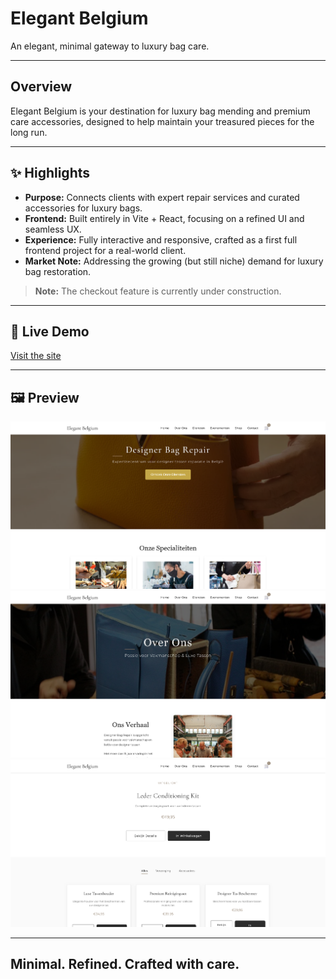 # Elegant Belgium

An elegant, minimal gateway to luxury bag care.

---

## Overview

Elegant Belgium is your destination for luxury bag mending and premium care accessories, designed to help maintain your treasured pieces for the long run.

---

## ✨ Highlights

- **Purpose:** Connects clients with expert repair services and curated accessories for luxury bags.
- **Frontend:** Built entirely in Vite + React, focusing on a refined UI and seamless UX.
- **Experience:** Fully interactive and responsive, crafted as a first full frontend project for a real-world client.
- **Market Note:** Addressing the growing (but still niche) demand for luxury bag restoration.

> **Note:** The checkout feature is currently under construction.

---

## 🔗 Live Demo

[Visit the site](https://elegant-belgium-bag-mending.vercel.app/)

---

## 🖼️ Preview

![Homepage](./assets/HomePage.png)
![Specialities](./assets/Specialities.png)
![Shop](./assets/ShopPage.png)

---

## Minimal. Refined. Crafted with care.
